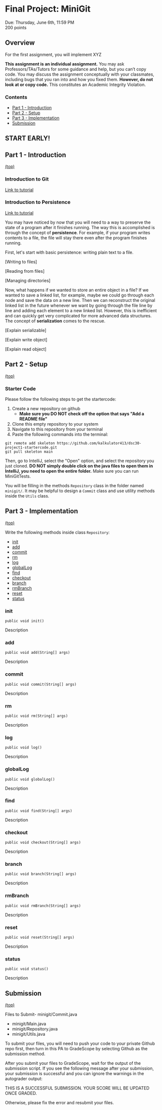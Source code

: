 # Final Project: MiniGit

Due: Thursday, June 6th, 11:59 PM  
200 points

## Overview

For the first assignment, you will implement XYZ

**This assignment is an individual assignment.** You may ask Professors/TAs/Tutors for some guidance and help, but you can’t copy code. You may discuss the assignment conceptually with your classmates, including bugs that you ran into and how you fixed them. **However, do not look at or copy code.** This constitutes an Academic Integrity Violation.

### Contents
- [Part 1  - Introduction](#part-1---introduction)
- [Part 2 - Setup](#part-2---setup)
- [Part 3 - Implementation](#part-3---implementation)
- [Submission](#submission)

## **START EARLY!**

## Part 1 - Introduction
[(top)](#contents)

### Introduction to Git

[Link to tutorial](/dne)

### Introduction to Persistence

[Link to tutorial](/dne)

You may have noticed by now that you will need to a way to preserve the state of a program after it finishes running.
The way this is accomplished is through the concept of **persistence**. For example, if your program writes contents to a file,
the file will stay there even after the program finishes running.

First, let's start with basic persistence: writing plain text to a file.

[Writing to files]

[Reading from files]

[Managing directories]

Now, what happens if we wanted to store an entire object in a file? If we wanted to save a linked list, for example, maybe we could go through
each node and save the data on a new line. Then we can reconstruct the original linked list in the future whenever we want by going through the
file line by line and adding each element to a new linked list. However, this is inefficient and can quickly get very complicated for more advanced
data structures. The concept of **serialization** comes to the rescue.

[Explain serializable]

[Explain write object]

[Explain read object]


## Part 2 - Setup
[(top)](#contents)

### Starter Code

Please follow the following steps to get the startercode:
1. Create a new repository on github
    - **Make sure you DO NOT check off the option that says "Add a README file"**
2. Clone this empty repository to your system
3. Navigate to this repository from your terminal
4. Paste the following commands into the terminal:
  ```
  git remote add skeleton https://github.com/kalkulator413/dsc30-project1-startercode.git
  git pull skeleton main
  ```

Then, go to IntelliJ, select the "Open" option, and select the repository you just cloned. **DO NOT 
simply double click on the java files to open them in IntelliJ, you need to open the entire folder.**
Make sure you can run MiniGitTests.

You will be filling in the methods `Repository` class in
the folder named `minigit/`. It may be helpful to design a `Commit` class and use utility
methods inside the `Utils` class.

## Part 3 - Implementation
[(top)](#contents)

Write the following methods inside class `Repository`:
- [init](#init)
- [add](#add)
- [commit](#commit)
- [rm](#rm)
- [log](#log)
- [globalLog](#globallog)
- [find](#find)
- [checkout](#checkout)
- [branch](#branch)
- [rmBranch](#rmbranch)
- [reset](#reset)
- [status](#status)

### init

```
public void init()
```
Description

### add

```
public void add(String[] args)
```
Description

### commit

```
public void commit(String[] args)
```
Description

### rm

```
public void rm(String[] args)
```
Description

### log
```
public void log()
```
Description

### globalLog

```
public void globalLog()
```
Description

### find

```
public void find(String[] args)
```
Description

### checkout
```
public void checkout(String[] args)
```
Description

### branch
```
public void branch(String[] args)
```
Description

### rmBranch
```
public void rmBranch(String[] args)
```
Description

### reset

```
public void reset(String[] args)
```
Description

### status

```
public void status()
```
Description

## Submission
[(top)](#contents)

Files to Submit- minigit/Commit.java
- minigit/Main.java
- minigit/Repository.java
- minigit/Utils.java

To submit your files, you will need to push your code to your private Github repo first, then turn in this PA to GradeScope by selecting Github as the submission method.

After you submit your files to GradeScope, wait for the output of the submission script. If you see the following message after your submission, your submission is successful and you can ignore the warnings in the autograder output:

THIS IS A SUCCESSFUL SUBMISSION. YOUR SCORE WILL BE UPDATED ONCE GRADED.

Otherwise, please fix the error and resubmit your files.
